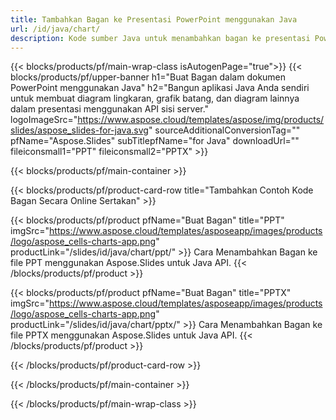 ```yaml
---
title: Tambahkan Bagan ke Presentasi PowerPoint menggunakan Java
url: /id/java/chart/
description: Kode sumber Java untuk menambahkan bagan ke presentasi PowerPoint
---
```


{{< blocks/products/pf/main-wrap-class isAutogenPage="true">}}
{{< blocks/products/pf/upper-banner h1="Buat Bagan dalam dokumen PowerPoint menggunakan Java" h2="Bangun aplikasi Java Anda sendiri untuk membuat diagram lingkaran, grafik batang, dan diagram lainnya dalam presentasi menggunakan API sisi server." logoImageSrc="https://www.aspose.cloud/templates/aspose/img/products/slides/aspose_slides-for-java.svg" sourceAdditionalConversionTag="" pfName="Aspose.Slides" subTitlepfName="for Java" downloadUrl="" fileiconsmall1="PPT" fileiconsmall2="PPTX" >}}

{{< blocks/products/pf/main-container >}}

{{< blocks/products/pf/product-card-row title="Tambahkan Contoh Kode Bagan Secara Online Sertakan" >}}

{{< blocks/products/pf/product pfName="Buat Bagan" title="PPT" imgSrc="https://www.aspose.cloud/templates/asposeapp/images/products/logo/aspose_cells-charts-app.png" productLink="/slides/id/java/chart/ppt/" >}}
Cara Menambahkan Bagan ke file PPT menggunakan Aspose.Slides untuk Java API.
{{< /blocks/products/pf/product >}}

{{< blocks/products/pf/product pfName="Buat Bagan" title="PPTX" imgSrc="https://www.aspose.cloud/templates/asposeapp/images/products/logo/aspose_cells-charts-app.png" productLink="/slides/id/java/chart/pptx/" >}}
Cara Menambahkan Bagan ke file PPTX menggunakan Aspose.Slides untuk Java API.
{{< /blocks/products/pf/product >}}



{{< /blocks/products/pf/product-card-row >}}

{{< /blocks/products/pf/main-container >}}
    
{{< /blocks/products/pf/main-wrap-class >}}